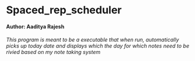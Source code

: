 # Spaced_rep_scheduler
#### Author: Aaditya Rajesh
###### This program is meant to be a executable that when run, automatically picks up today date and displays which the day for which notes need to be rivied based on my note taking system
######
